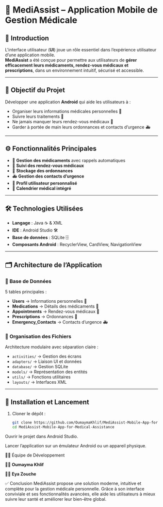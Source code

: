 # 📱 MediAssist – Application Mobile de Gestion Médicale  

## 📌 **Introduction**  
L'interface utilisateur (**UI**) joue un rôle essentiel dans l’expérience utilisateur d’une application mobile.  
**MediAssist** a été conçue pour permettre aux utilisateurs de **gérer efficacement leurs médicaments, rendez-vous médicaux et prescriptions**, dans un environnement intuitif, sécurisé et accessible.  

---

## 🎯 **Objectif du Projet**  
Développer une application **Android** qui aide les utilisateurs à :  
- Organiser leurs informations médicales personnelles 🧾  
- Suivre leurs traitements 💊  
- Ne jamais manquer leurs rendez-vous médicaux 📅  
- Garder à portée de main leurs ordonnances et contacts d’urgence 🚑  

---

## ⚙️ **Fonctionnalités Principales**  
- 💊 **Gestion des médicaments** avec rappels automatiques  
- 📅 **Suivi des rendez-vous médicaux**  
- 🧾 **Stockage des ordonnances**  
- 🚑 **Gestion des contacts d’urgence**  
- 👤 **Profil utilisateur personnalisé**  
- 📆 **Calendrier médical intégré**  

---

## 🛠️ **Technologies Utilisées**  
- **Langage** : Java ☕ & XML  
- **IDE** : Android Studio 🛠️  
- **Base de données** : SQLite 🗄️  
- **Composants Android** : RecyclerView, CardView, NavigationView  

---

## 🗂️ **Architecture de l’Application**  

### 📌 **Base de Données**  
5 tables principales :  
- **Users** → Informations personnelles 👤  
- **Medications** → Détails des médicaments 💊  
- **Appointments** → Rendez-vous médicaux 📅  
- **Prescriptions** → Ordonnances 🧾  
- **Emergency_Contacts** → Contacts d’urgence 🚑  

### 📌 **Organisation des Fichiers**  
Architecture modulaire avec séparation claire :  
- `activities/` → Gestion des écrans  
- `adapters/` → Liaison UI et données  
- `database/` → Gestion SQLite  
- `models/` → Représentation des entités  
- `utils/` → Fonctions utilitaires  
- `layouts/` → Interfaces XML  

---

## 🚀 **Installation et Lancement**  

1. Cloner le dépôt :  
   ```bash
   git clone https://github.com/OumaymaKhlif/MediAssist-Mobile-App-for-Medical-Assistance.git
   cd MediAssist-Mobile-App-for-Medical-Assistance
Ouvrir le projet dans Android Studio.

Lancer l’application sur un émulateur Android ou un appareil physique.

🧑‍💻 Équipe de Développement

👩‍💻 **Oumayma Khlif**

👩‍💻 **Eya Zouche**

✅ Conclusion
MediAssist propose une solution moderne, intuitive et complète pour la gestion médicale personnelle.
Grâce à son interface conviviale et ses fonctionnalités avancées, elle aide les utilisateurs à mieux suivre leur santé et améliorer leur bien-être global.

